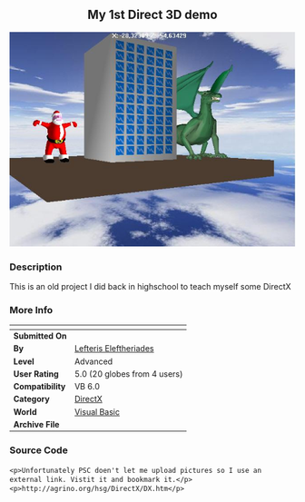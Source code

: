 ﻿<div align="center">

## My 1st Direct 3D demo

<img src="PIC2003391220144955.jpg">
</div>

### Description

This is an old project I did back in highschool to teach myself some DirectX
 
### More Info
 


<span>             |<span>
---                |---
**Submitted On**   |
**By**             |[Lefteris Eleftheriades](https://github.com/Planet-Source-Code/PSCIndex/blob/master/ByAuthor/lefteris-eleftheriades.md)
**Level**          |Advanced
**User Rating**    |5.0 (20 globes from 4 users)
**Compatibility**  |VB 6\.0
**Category**       |[DirectX](https://github.com/Planet-Source-Code/PSCIndex/blob/master/ByCategory/directx__1-44.md)
**World**          |[Visual Basic](https://github.com/Planet-Source-Code/PSCIndex/blob/master/ByWorld/visual-basic.md)
**Archive File**   |[](https://github.com/Planet-Source-Code/lefteris-eleftheriades-my-1st-direct-3d-demo__1-43881/archive/master.zip)





### Source Code

```
<p>Unfortunately PSC doen't let me upload pictures so I use an external link. Vistit it and bookmark it.</p>
<p>http://agrino.org/hsg/DirectX/DX.htm</p>
```

